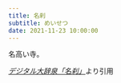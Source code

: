 ```yaml
---
title: 名刹
subtitle: めいせつ
date: 2021-11-23 10:00:00
---
```


名高い寺。

<cite>[デジタル大辞泉「名刹」](https://dictionary.goo.ne.jp/word/%E5%90%8D%E5%88%B9/)</cite>より引用